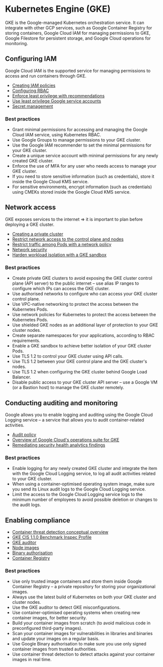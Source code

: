 # Kubernetes Engine (GKE)

GKE is the Google-managed Kubernetes orchestration service. It can integrate with other GCP services, such as Google Container Registry for storing containers, Google Cloud IAM for managing permissions to GKE, Google Filestore for persistent storage, and Google Cloud operations for monitoring.

## Configuring IAM

Google Cloud IAM is the supported service for managing permissions to access and run containers through GKE.

* [Creating IAM policies](https://cloud.google.com/kubernetes-engine/docs/how-to/iam)
* [Configuring RBAC](https://cloud.google.com/kubernetes-engine/docs/how-to/role-based-access-control)
* [Enforce least privilege with recommendations](https://cloud.google.com/iam/docs/recommender-overview)
* [Use least privilege Google service accounts](https://cloud.google.com/kubernetes-engine/docs/how-to/hardening-your-cluster#permissions)
* [Secret management](https://cloud.google.com/kubernetes-engine/docs/how-to/hardening-your-cluster#secret_management)

### Best practices

* Grant minimal permissions for accessing and managing the Google Cloud IAM service, using Kubernetes RBAC.
* Use Google Groups to manage permissions to your GKE cluster.
* Use the Google IAM recommender to set the minimal permissions for your GKE cluster.
* Create a unique service account with minimal permissions for any newly created GKE cluster.
* Enforce the use of MFA for any user who needs access to manage your GKE cluster.
* If you need to store sensitive information (such as credentials), store it inside the Google Cloud KMS service.
* For sensitive environments, encrypt information (such as credentials) using CMEKs stored inside the Google Cloud KMS service.

## Network access

GKE exposes services to the internet => it is important to plan before deploying a GKE cluster.

* [Creating a private cluster](https://cloud.google.com/kubernetes-engine/docs/how-to/private-clusters)
* [Restrict network access to the control plane and nodes](https://cloud.google.com/kubernetes-engine/docs/how-to/hardening-your-cluster#restrict_network_access_to_the_control_plane_and_nodes)
* [Restrict traffic among Pods with a network policy](https://cloud.google.com/kubernetes-engine/docs/how-to/hardening-your-cluster#restrict_with_network_policy)
* [Network security](https://cloud.google.com/kubernetes-engine/docs/concepts/security-overview#network_security)
* [Harden workload isolation with a GKE sandbox](https://cloud.google.com/kubernetes-engine/docs/how-to/sandbox-pods)

### Best practices

* Create private GKE clusters to avoid exposing the GKE cluster control plane (API server) to the public internet – use alias IP ranges to configure which IPs can access the GKE cluster.
* Use authorised networks to configure who can access your GKE cluster control plane.
* Use VPC-native networking to protect the access between the Kubernetes Pods.
* Use network policies for Kubernetes to protect the access between the Kubernetes Pods.
* Use shielded GKE nodes as an additional layer of protection to your GKE cluster nodes.
* Create separate namespaces for your applications, according to RBAC requirements.
* Enable a GKE sandbox to achieve better isolation of your GKE cluster Pods.
* Use TLS 1.2 to control your GKE cluster using API calls.
* Use TLS 1.2 between your GKE control plane and the GKE cluster's nodes.
* Use TLS 1.2 when configuring the GKE cluster behind Google Load Balancer.
* Disable public access to your GKE cluster API server – use a Google VM (or a Bastion host) to manage the GKE cluster remotely.

## Conducting auditing and monitoring

Google allows you to enable logging and auditing using the Google Cloud Logging service – a service that allows you to audit container-related activities.

* [Audit policy](https://cloud.google.com/kubernetes-engine/docs/concepts/audit-policy)
* [Overview of Google Cloud's operations suite for GKE](https://cloud.google.com/stackdriver/docs/solutions/gke)
* [Remediating security health analytics findings](https://cloud.google.com/security-command-center/docs/how-to-remediate-security-health-analytics-findings#container_vulnerability_findings)

### Best practices

* Enable logging for any newly created GKE cluster and integrate the item with the Google Cloud Logging service, to log all audit activities related to your GKE cluster.
* When using a container-optimised operating system image, make sure you send its Linux audit logs to the Google Cloud Logging service.
* Limit the access to the Google Cloud Logging service logs to the minimum number of employees to avoid possible deletion or changes to the audit logs.

## Enabling compliance

* [Container threat detection conceptual overview](https://cloud.google.com/security-command-center/docs/concepts-container-threat-detection-overview)
* [GKE CIS 1.1.0 Benchmark Inspec Profile](https://github.com/GoogleCloudPlatform/inspec-gke-cis-benchmark)
* [GKE auditor](https://github.com/google/gke-auditor)
* [Node images](https://cloud.google.com/kubernetes-engine/docs/concepts/node-images#containerd_node_images)
* [Binary authorisation](https://cloud.google.com/binary-authorization)
* [Container Registry](https://cloud.google.com/container-registry)

### Best practices

* Use only trusted image containers and store them inside Google Container Registry – a private repository for storing your organizational images.
* Always use the latest build of Kubernetes on both your GKE cluster and cluster nodes.
* Use the GKE auditor to detect GKE misconfigurations.
* Use container-optimised operating systems when creating new container images, for better security.
* Build your container images from scratch (to avoid malicious code in preconfigured third-party images).
* Scan your container images for vulnerabilities in libraries and binaries and update your images on a regular basis.
* Use Google Binary authorisation to make sure you use only signed container images from trusted authorities.
* Use container threat detection to detect attacks against your container images in real time.
